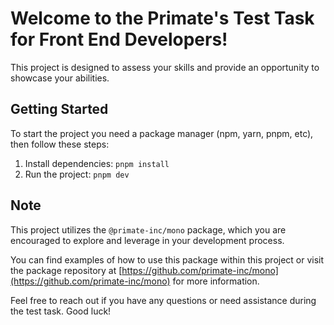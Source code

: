 
# Welcome to the Primate's Test Task for Front End Developers! 

This project is designed to assess your skills and provide an opportunity to showcase your abilities.

## Getting Started

To start the project you need a package manager (npm, yarn, pnpm, etc), then follow these steps:

1. Install dependencies: `pnpm install`
2. Run the project: `pnpm dev`

## Note

This project utilizes the `@primate-inc/mono` package, which you are encouraged to explore and leverage in your development process.

You can find examples of how to use this package within this project or visit the package repository at [https://github.com/primate-inc/mono](https://github.com/primate-inc/mono) for more information.

Feel free to reach out if you have any questions or need assistance during the test task. Good luck!

